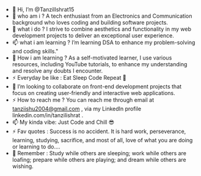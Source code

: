- 👋 Hi, I’m @TanzilIshrat15
- 💞️ who am i ?  A tech enthusiast from an Electronics and Communication background who loves coding and building software projects.
- 👀 what i do ? I strive to combine aesthetics and functionality in my web development projects to deliver an exceptional user experience.
- 📫 what i am learning ? I’m learning DSA to enhance my problem-solving and coding skills."
- 🌱 How i am learning ? As a self-motivated learner, I use various resources, including YouTube tutorials, to enhance my understanding and resolve any doubts I encounter.
- ⚡ Everyday be like :  Eat Sleep Code Repeat 🔁
- 💞️ I’m looking to collaborate on front-end development projects that focus on creating user-friendly and interactive web applications.
- ⚡ How to reach me ? You can reach me through email at tanziishu2004@gmail.com , via my LinkedIn profile linkedin.com/in/tanzilishrat . 
- 📫 My kinda vibe: Just Code and Chill 😎
- ⚡ Fav quotes : Success is no accident. It is hard work, perseverance, learning, studying, sacrifice, and most of all, love of what you are doing or learning to do....
-  💞️ Remember :  Study while others are sleeping; work while others are loafing; prepare while others are playing; and dream while others are wishing.

<!---
TanzilIshrat15/TanzilIshrat15 is a ✨ special ✨ repository because its `README.md` (this file) appears on your GitHub profile.
You can click the Preview link to take a look at your changes.
--->

